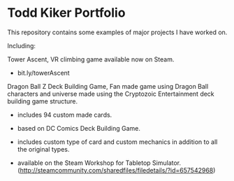 # Todd Kiker Portfolio
This repository contains some examples of major projects I have worked on.

Including:

Tower Ascent, VR climbing game available now on Steam.
  - bit.ly/towerAscent
  

Dragon Ball Z Deck Building Game, Fan made game using Dragon Ball characters and universe made using the Cryptozoic Entertainment deck building game structure.

  - includes 94 custom made cards.
  
  - based on DC Comics Deck Building Game.
  
  - includes custom type of card and custom mechanics in addition to all the original types.
  
  - available on the Steam Workshop for Tabletop Simulator. (http://steamcommunity.com/sharedfiles/filedetails/?id=657542968)

